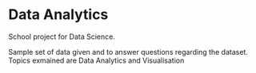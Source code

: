 # Data Analytics
 School project for Data Science.
 
 Sample set of data given and to answer questions regarding the dataset.
 Topics exmained are Data Analytics and Visualisation
